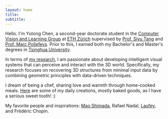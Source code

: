 ```yaml
---
layout: home
title: 
subtitle: 
---
```


Hello. I'm Yutong Chen, a second-year doctorate student in the [Computer Vision and Learning Group](https://vlg.inf.ethz.ch/) at [ETH Zürich](https://ethz.ch/en.html) supervised by [Prof. Siyu Tang](https://vlg.inf.ethz.ch/team/Prof-Dr-Siyu-Tang.html) and [Prof. Marc Pollefeys](https://people.inf.ethz.ch/marc.pollefeys/). Prior to this, I earned both my Bachelor's and Master's degrees in [Tsinghua University](https://www.tsinghua.edu.cn/en/).

In terms of [my research](https://chenyutongthu.github.io/publication/), I am passionate about developing intelligent visual systems that can perceive and interact with the 3D world. Specifically, my research focuses on recovering 3D structures from minimal input data by combining geometric principles with data-driven techniques.

I dream of being a chef, sharing love and warmth through home-cooked meals. [Here](https://chenyutongthu.github.io/kitchen/) are some of my daily creations, mostly baked goods, as I have a serious sweet tooth! :)

My favorite people and inspirations: [Mao Shimada](https://www.youtube.com/watch?v=a9lirJRpHEo&pp=ygULbWFvIHNoaWFtZGE%3D), Rafael Nadal, [Laufey](https://www.youtube.com/channel/UChpKl3waLmccNeYH9LGYjUQ), and Frédéric Chopin.
